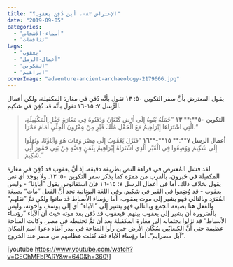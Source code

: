 ```yaml
---
title: "الإعتراض ٠٨٣، أين دُفِنَ يعقوب؟"
date: "2019-09-05"
categories: 
  - "أسماء-الأشخاص"
  - "تناقضات"
tags: 
  - "يعقوب"
  - "أعمال-الرسل"
  - "التكوين"
  - "ابراهيم"
coverImage: "adventure-ancient-archaeology-2179666.jpg"
---
```


يقول المعترض بأنَّ سفر التكوين ٥٠: ١٣ تقول بأنَّه دُفن في مغارة المكفيلة، ولكن أعمال الرُّسل ٧: ١٥\-١٦ تقول بأنَّه قد دُفِنَ في شكيم.

> **التكوين** **٥٠****:** **١٣** ”حَمَلَهُ بَنُوهُ إِلَى أَرْضِ كَنْعَانَ وَدَفَنُوهُ فِي مَغَارَةِ حَقْلِ الْمَكْفِيلَةِ، الَّتِي اشْتَرَاهَا إِبْرَاهِيمُ مَعَ الْحَقْلِ مُلْكَ قَبْرٍ مِنْ عِفْرُونَ الْحِثِّيِ أَمَامَ مَمْرَا.“
> 
> **أعمال** **الرسل** **٧****:** **١٥****\-****١٦** ”فَنَزَلَ يَعْقُوبُ إِلَى مِصْرَ وَمَاتَ هُوَ وَآبَاؤُنَا، ونُقِلُوا إِلَى شَكِيمَ وَوُضِعُوا فِي الْقَبْرِ الَّذِي اشْتَرَاهُ إِبْرَاهِيمُ بِثَمَنٍ فِضَّةٍ مِنْ بَنِي حَمُورَ أَبِي شَكِيمَ.“

لقد فشل المُعترض في قراءة النص بطريقة دقيقة. إذ أنَّ يعقوب قد دُفِنَ في مغارة المكفيلة في حَبرون، بالقرب من مَمرَة كما يذكر سفر التكوين ٥٠: ١٣. ولا يوجد أي نص يقول بخلاف ذلك. أما في أعمال الرسل ٧: ١٥\-١٦ فإن استفانوس يقول ”أباؤنا“ - وليس يعقوب - قد وُضِعوا في القبر في شكيم. وفي اللغة اليونانية نجد أنَّ الفعل ”مات“ بصيغة المُفرَد وبالتالي فهو يشير إلى موت يعقوب، أما رؤساء الأسباط قد ماتوا ولكن تمَّ ”نقلهم“ والفعل هنا بصيغة الجمع وبالتالي فهو يشير إلى ”الآباء“ أي إلى يوسف وأُخوته، وليس بالضرورة أن يشير إلى يعقوب بينهم. فيعقوب قد دُفن بعد موته حيث أن الآباء ”رؤساء الأسباط“ قد نزلوا بجثمانه إلى مغارة المكفيلة بعد أن تمَّ تحنيطه في مصر، وكانت المناحة عظيمة حتى أنَّ الكنعايّين سُكَّان الأرض حين رأوا المناحة في بيدر آطاد دعوا اسم المكان ”آبل مصرايم“. أما رؤساء الآباء فقد نُقلت عظامهم من مصر عند الخروج.

\[youtube https://www.youtube.com/watch?v=GEChMFbPARY&w=640&h=360\]
